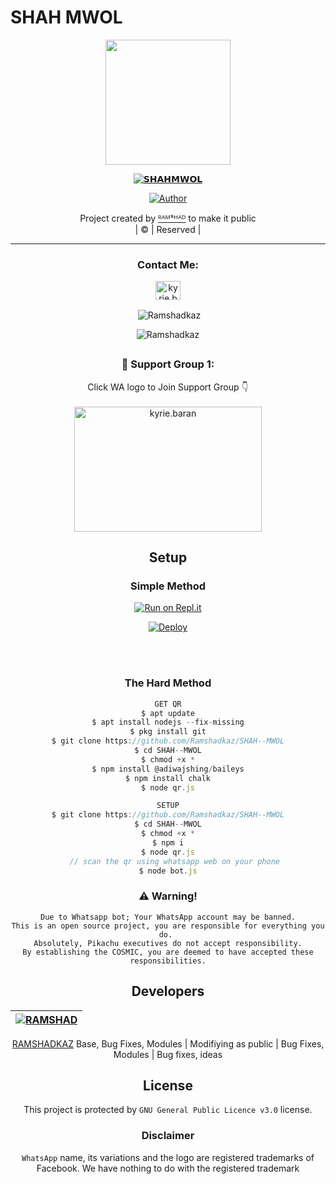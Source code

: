 # SHAH MWOL
<div align="center">
        <img border-radius: 15px src="https://imgur.com/sueftdB.jpg" width="200" height="200"/>
</p>



 </a>
</p>
<div align="center">
 <p align="center">
<a href="#"><img title="𝗦𝗛𝗔𝗛𝗠𝗪𝗢𝗟" src="https://img.shields.io/badge/𝗦𝗛𝗔𝗛𝗠𝗪𝗢𝗟-red?colorA=%23ff0000&colorB=%23017e40&style=for-the-badge"></a>
</p>
  <p align="center">
<a href="https://github.com/Ramshadkaz"><img title="Author" src="https://img.shields.io/badge/Author-RAMSHAD-/shah?color=blue&style=for-the-badge&logo=whatsapp"></a>
</p>
</div>
<p align="center">
Project created by <a href="https://github.com/Ramshadkaz">ᴿᴬᴹˢᴴᴬᴰ</a> to make it public
    <br>
       | © |
        Reserved |
    <br> 
</p>

----

<h3 align="center">Contact Me:</h3>
<p align="center">
<a href="https://instagram.com/__khadher__?utm_medium=copy_link" target="blank"><img align="center" src="https://cdn.jsdelivr.net/npm/simple-icons@3.0.1/icons/instagram.svg" alt="kyrie.baran" height="30" width="40" /></a>
</p>
  

<p align="center">

<p>&nbsp;<img align="center" src="https://github-readme-stats.vercel.app/api?username=Ramshadkaz&show_icons=true&theme=dark&locale=en" alt="Ramshadkaz" /></p>

<p><img align="center" src="https://github-readme-streak-stats.herokuapp.com/?user=Ramshadkaz&theme=dark" alt="Ramshadkaz" /></p>
</p>


##
  <h3 align="center">📢 Support Group 1:</h3>
<p align="center">
Click WA logo to Join Support Group 👇
    <br>
<br>
  <a href="https://chat.whatsapp.com/FhPPp43dYlNLi499ZJuq5X" target="blank"><img align="center" src="https://www.linkpicture.com/q/image-removebg-preview-9_2.png" alt="kyrie.baran" height="200" width="300" /></a>
</p>
   
## Setup
<div align="center">

  ### Simple Method
  
[![Run on Repl.it](https://repl.it/badge/github/quiec/whatsAlfa)](https://replit.com/@Ottapettavan/Shahmwol?v=1)

[![Deploy](https://www.herokucdn.com/deploy/button.svg)](https://heroku.com/deploy?template=https://github.com/Ramshadkaz/SHAH--MWOL.git)
     </div>
<br>
<br >
 
 
            
### The Hard Method
```js
GET QR
$ apt update
$ apt install nodejs --fix-missing
$ pkg install git
$ git clone https://github.com/Ramshadkaz/SHAH--MWOL
$ cd SHAH--MWOL
$ chmod +x *
$ npm install @adiwajshing/baileys
$ npm install chalk
$ node qr.js
```
      
```js
SETUP
$ git clone https://github.com/Ramshadkaz/SHAH--MWOL
$ cd SHAH--MWOL
$ chmod +x *
$ npm i
$ node qr.js
   // scan the qr using whatsapp web on your phone
$ node bot.js
```


### ⚠️ Warning! 
```
Due to Whatsapp bot; Your WhatsApp account may be banned.
This is an open source project, you are responsible for everything you do. 
Absolutely, Pikachu executives do not accept responsibility.
By establishing the COSMIC, you are deemed to have accepted these responsibilities.
```

## Developers
  <div align="center">
    
  [![RAMSHAD](https://github.com/Ramshadkaz.png?size=100)](https://github.com/Ramshadkaz) | 
----|
[RAMSHADKAZ](https://github.com/Ramshadkaz)
Base, Bug Fixes, Modules | Modifiying as public | Bug Fixes, Modules | Bug fixes, ideas
  </div>


## License
This project is protected by `GNU General Public Licence v3.0` license.

### Disclaimer
`WhatsApp` name, its variations and the logo are registered trademarks of Facebook. We have nothing to do with the registered trademark
 

